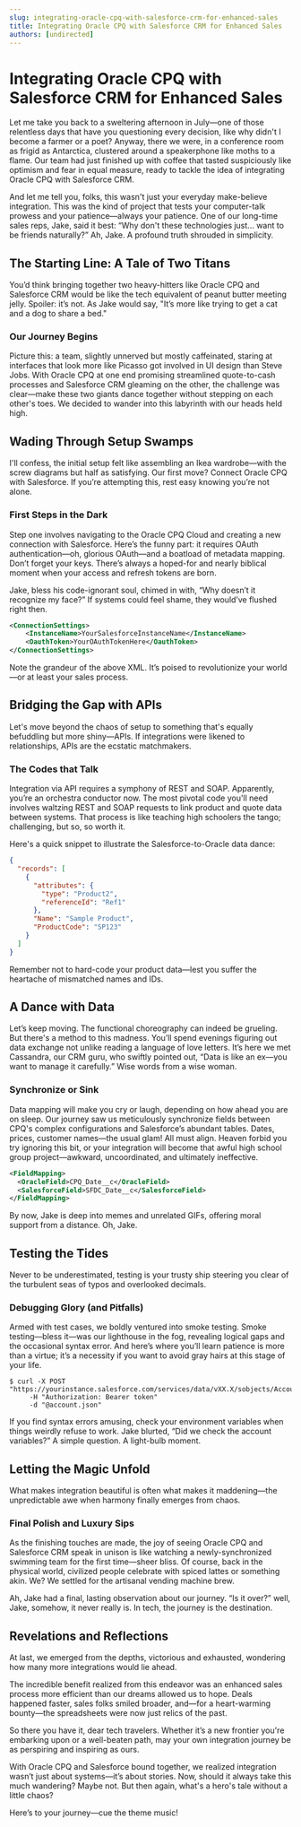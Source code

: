 ```yaml
---
slug: integrating-oracle-cpq-with-salesforce-crm-for-enhanced-sales
title: Integrating Oracle CPQ with Salesforce CRM for Enhanced Sales
authors: [undirected]
---
```



# Integrating Oracle CPQ with Salesforce CRM for Enhanced Sales

Let me take you back to a sweltering afternoon in July—one of those relentless days that have you questioning every decision, like why didn't I become a farmer or a poet? Anyway, there we were, in a conference room as frigid as Antarctica, clustered around a speakerphone like moths to a flame. Our team had just finished up with coffee that tasted suspiciously like optimism and fear in equal measure, ready to tackle the idea of integrating Oracle CPQ with Salesforce CRM. 

And let me tell you, folks, this wasn't just your everyday make-believe integration. This was the kind of project that tests your computer-talk prowess and your patience—always your patience. One of our long-time sales reps, Jake, said it best: “Why don't these technologies just... want to be friends naturally?” Ah, Jake. A profound truth shrouded in simplicity.

## The Starting Line: A Tale of Two Titans

You’d think bringing together two heavy-hitters like Oracle CPQ and Salesforce CRM would be like the tech equivalent of peanut butter meeting jelly. Spoiler: it’s not. As Jake would say, "It’s more like trying to get a cat and a dog to share a bed."

### Our Journey Begins

Picture this: a team, slightly unnerved but mostly caffeinated, staring at interfaces that look more like Picasso got involved in UI design than Steve Jobs. With Oracle CPQ at one end promising streamlined quote-to-cash processes and Salesforce CRM gleaming on the other, the challenge was clear—make these two giants dance together without stepping on each other's toes. We decided to wander into this labyrinth with our heads held high.

## Wading Through Setup Swamps

I'll confess, the initial setup felt like assembling an Ikea wardrobe—with the screw diagrams but half as satisfying. Our first move? Connect Oracle CPQ with Salesforce. If you’re attempting this, rest easy knowing you’re not alone.

### First Steps in the Dark

Step one involves navigating to the Oracle CPQ Cloud and creating a new connection with Salesforce. Here’s the funny part: it requires OAuth authentication—oh, glorious OAuth—and a boatload of metadata mapping. Don’t forget your keys. There’s always a hoped-for and nearly biblical moment when your access and refresh tokens are born. 

Jake, bless his code-ignorant soul, chimed in with, “Why doesn’t it recognize my face?” If systems could feel shame, they would’ve flushed right then.

```xml
<ConnectionSettings>
    <InstanceName>YourSalesforceInstanceName</InstanceName>
    <OauthToken>YourOAuthTokenHere</OauthToken>
</ConnectionSettings>
```

Note the grandeur of the above XML. It’s poised to revolutionize your world—or at least your sales process.

## Bridging the Gap with APIs

Let's move beyond the chaos of setup to something that's equally befuddling but more shiny—APIs. If integrations were likened to relationships, APIs are the ecstatic matchmakers.

### The Codes that Talk

Integration via API requires a symphony of REST and SOAP. Apparently, you’re an orchestra conductor now. The most pivotal code you'll need involves waltzing REST and SOAP requests to link product and quote data between systems. That process is like teaching high schoolers the tango; challenging, but so, so worth it.

Here's a quick snippet to illustrate the Salesforce-to-Oracle data dance:

```json
{
  "records": [
    {
      "attributes": {
        "type": "Product2",
        "referenceId": "Ref1"
      },
      "Name": "Sample Product",
      "ProductCode": "SP123"
    }
  ]
}
```

Remember not to hard-code your product data—lest you suffer the heartache of mismatched names and IDs.

## A Dance with Data

Let’s keep moving. The functional choreography can indeed be grueling. But there's a method to this madness. You’ll spend evenings figuring out data exchange not unlike reading a language of love letters. It’s here we met Cassandra, our CRM guru, who swiftly pointed out, “Data is like an ex—you want to manage it carefully.” Wise words from a wise woman.

### Synchronize or Sink

Data mapping will make you cry or laugh, depending on how ahead you are on sleep. Our journey saw us meticulously synchronize fields between CPQ's complex configurations and Salesforce’s abundant tables. Dates, prices, customer names—the usual glam! All must align. Heaven forbid you try ignoring this bit, or your integration will become that awful high school group project—awkward, uncoordinated, and ultimately ineffective.

```xml
<FieldMapping>
  <OracleField>CPQ_Date__c</OracleField>
  <SalesforceField>SFDC_Date__c</SalesforceField>
</FieldMapping>
```

By now, Jake is deep into memes and unrelated GIFs, offering moral support from a distance. Oh, Jake.

## Testing the Tides

Never to be underestimated, testing is your trusty ship steering you clear of the turbulent seas of typos and overlooked decimals.

### Debugging Glory (and Pitfalls)

Armed with test cases, we boldly ventured into smoke testing. Smoke testing—bless it—was our lighthouse in the fog, revealing logical gaps and the occasional syntax error. And here’s where you’ll learn patience is more than a virtue; it’s a necessity if you want to avoid gray hairs at this stage of your life.

```shell
$ curl -X POST "https://yourinstance.salesforce.com/services/data/vXX.X/sobjects/Account/"
     -H "Authorization: Bearer token"
     -d "@account.json"
```

If you find syntax errors amusing, check your environment variables when things weirdly refuse to work. Jake blurted, “Did we check the account variables?” A simple question. A light-bulb moment.

## Letting the Magic Unfold

What makes integration beautiful is often what makes it maddening—the unpredictable awe when harmony finally emerges from chaos.

### Final Polish and Luxury Sips

As the finishing touches are made, the joy of seeing Oracle CPQ and Salesforce CRM speak in unison is like watching a newly-synchronized swimming team for the first time—sheer bliss. Of course, back in the physical world, civilized people celebrate with spiced lattes or something akin. We? We settled for the artisanal vending machine brew.

Ah, Jake had a final, lasting observation about our journey. “Is it over?” well, Jake, somehow, it never really is. In tech, the journey is the destination.

## Revelations and Reflections 

At last, we emerged from the depths, victorious and exhausted, wondering how many more integrations would lie ahead. 

The incredible benefit realized from this endeavor was an enhanced sales process more efficient than our dreams allowed us to hope. Deals happened faster, sales folks smiled broader, and—for a heart-warming bounty—the spreadsheets were now just relics of the past.

So there you have it, dear tech travelers. Whether it’s a new frontier you're embarking upon or a well-beaten path, may your own integration journey be as perspiring and inspiring as ours.

With Oracle CPQ and Salesforce bound together, we realized integration wasn’t just about systems—it’s about stories. Now, should it always take this much wandering? Maybe not. But then again, what's a hero's tale without a little chaos?

Here’s to your journey—cue the theme music!

[//]: # (End of Article)
